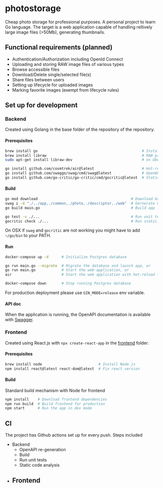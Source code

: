 # photostorage

Cheap photo storage for professional purposes. A personal project to learn Go language.
The target is a web application capable of handling reltively large image files (>50Mb), generating thumbnails.

## Functional requirements (planned)

- Authentication/Authorization including OpenId Connect
- Uploading and storing RAW image files of various types
- Browse accessible files
- Download/Delete single/selected file(s)
- Share files between users
- Setting up lifecycle for uploaded images
- Marking favorite images (exempt from lifecycle rules)

## Set up for development

### Backend
Created using Golang in the base folder of the repository of the repository.

#### Prerequisites

``` sh
brew install go                                                # Install Go
brew install libraw                                            # RAW processing library on OSX, or
sudo apt-get install libraw-dev                                # on Ubuntu

go install github.com/cosmtrek/air@latest                      # Hot-reload for Gin server
go install github.com/swaggo/swag/cmd/swag@latest              # OpenAPI spec generator
go install github.com/go-critic/go-critic/cmd/gocritic@latest  # Static code anlanysis for Go
```

#### Build

``` sh
go mod download                                           # Download Go dependencies
swag i -d "./,./app,./common,./photo,./descriptor,./web"  # Gernerate OpenAPI spec files
go build main.go                                          # Build app

go test -v ./...                                          # Run unit tests
gocritic check ./...                                      # Run static code analysis
```

On OSX if `swag` and `gocritic` are not working you might have to add `~/go/bin` to your PATH.

#### Run

``` sh
docker-compose up -d      # Initialize Postgres database

go run main.go --migrate  # Migrate the database and launch app, or
go run main.go            # Start the web-application, or
air                       # Start the web application with hot-reload for development

docker-compose down       # Stop running Postgres database 
```

For production deployment please use `GIN_MODE=release` env variable.

#### API doc

When the application is running, the OpenAPI documentation is available with [Swagger](http://localhost:8080/swagger/doc.json).

### Frontend

Created using React.js with `npx create-react-app` in the [frontend](/web/frontend/photostorage) folder.

#### Prerequisites
``` sh
brew install node                          # Install Node.js
npm install react@latest react-dom@latest  # Fix react version 
```

#### Build
Standard build mechanism with Node for frontend

``` sh
npm install    # Download frontend dependencies 
npm run build  # Build frontend for production
npm start      # Run the app in dev mode
```

## CI

The project has Github actions set up for every push.
Steps included

- Backend
  - OpenAPI re-generation
  - Build
  - Run unit tests
  - Static code analysis
- Frontend
  - 
